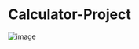 # Calculator-Project
![image](https://github.com/user-attachments/assets/03fe652c-4457-4651-ad04-bc7a6771126c)

